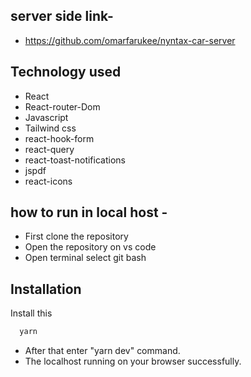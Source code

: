 ## server side link- 
- https://github.com/omarfarukee/nyntax-car-server
## Technology used
- React
- React-router-Dom
- Javascript
- Tailwind css
- react-hook-form
- react-query
- react-toast-notifications
- jspdf
- react-icons

## how to run in local host -

- First clone the repository 
- Open the repository on vs code 
- Open terminal select git bash
  
## Installation
Install this 
```bash
  yarn
```
- After that enter "yarn dev" command.
- The localhost running on your browser successfully.
